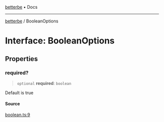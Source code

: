 [betterbe](../README.md) • Docs

---

[betterbe](../README.md) / BooleanOptions

# Interface: BooleanOptions

## Properties

### required?

> `optional` **required**: `boolean`

Default is true

#### Source

[boolean.ts:9](https://github.com/ericvera/betterbe/blob/main/src/boolean.ts#L9)
